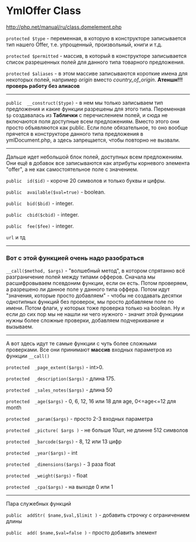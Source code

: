 YmlOffer Class
============
http://php.net/manual/ru/class.domelement.php


`protected $type` 	- переменная, в которую в конструкторе записывается тип нашего Offer, т.е. упрощенный, произвольный, книги и т.д.

`protected $permitted` - массив, в который в конструкторе записывается список разрешенных полей для данного типа товарного предложения.

`protected $aliases` - в этом массиве записываются короткие имена для некоторых полей, например *origin* вместо *country_of_origin*. **Атеншн!!! проверь работу без алиасов**

----------------------

`public  __construct($type)`  - в нем мы только записываем тип предложения и какие функции разрешены для этого типа. Переменная `$p` создавалась из **Таблички** с перечислением полей, и сюда не включаются поля доступные всем предложениям. Вместо этого они просто объявляются как public. Если поле обязательное, то оно вообще прячется в конструкторе данного типа предложения в ymlDocument.php, а здесь запрещается, чтобы повторно не вызвали.

----------------
Дальше идет небольшой блок полей, доступных всем предложениям. Они ещё в добавок все записываются как атрибуты корневого элемента "offer", а не как самостоятельное поле с значением.

`public  id($id)` 	- короче 20 символов и только буквы и цифры.


`public  available($val=true)` - boolean.


`public  bid($bid)` - integer.


`public  cbid($cbid)` - integer.


`public  fee($fee)` - integer.

`url`  и тд

---------------
### Вот с этой функцией очень надо разобраться ###

`__call($method, $args)` - "волшебный метод", в котором спрятанно всё разграничение полей между типами офферов. Сначала мы расшифровываем псевдоним функции, если он есть. Потом проверяем, а разрешено ли данное поле у данного типа оффера. Потом идут "значения, которые просто добавляем" - чтобы не создавать десятки однотипных функций без проверок, мы просто добавляем поле по имени. Потом флаги, у которых тоже проверка только на boolean. Ну и если до сих пор мы не нашли ни чего нужного - значит этой функциии нужны более сложные проверки, добавляем подчеркивание и вызываем.

---------------
А вот здесь идут те самые функции с чуть более сложными проверками. Все они принимают **массив** входных параметров из функции `__call()`

`protected  _page_extent($args)`  -	int>0.


`protected  _description($args)` - длина 175.


`protected  _sales_notes($args)` - длина 50


`protected  _age($args)` - 0, 6, 12, 16 или 18 для age, 0<=age<=12 для month


`protected  _param($args)` - просто 2-3 входных параметра


`protected  _picture( $args )` - не больше 10шт, не длинне 512 символов


`protected  _barcode($args)` - 8, 12 или 13 цифр


`protected  _year($args)` 	- int


`protected  _dimensions($args)` - 3 раза float


`protected  _weight($args)` - float


`protected  _cpa($args)` - на выходе 0 или 1

------------
Пара служебных функций

`public  addStr( $name,$val,$limit )` - добавить строчку с ограничением длины


`public  add( $name,$val=false )` - просто добавить элемент